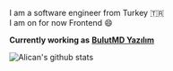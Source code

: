 
I am a software engineer from Turkey 🇹🇷 </br>
I am on for now Frontend :smile:

**Currently working as**  <a href="https://www.bulutmd.com/" target="_blank"><b>BulutMD Yazılım</b></a>

![Alican's github stats](https://github-readme-stats.vercel.app/api?username=alicanertop&theme=dark&show_icons=true&count_private=true&custom_title=Alican%20%ERTOP&&show_owner=true)
